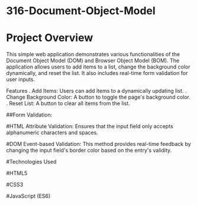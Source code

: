 # 316-Document-Object-Model

# Project Overview

This simple web application demonstrates various functionalities of the Document Object Model (DOM) and Browser Object Model (BOM). The application allows users to add items to a list, change the background color dynamically, and reset the list. It also includes real-time form validation for user inputs.

Features
. Add Items: Users can add items to a dynamically updating list.
. Change Background Color: A button to toggle the page's background color.
. Reset List: A button to clear all items from the list.

##Form Validation:

#HTML Attribute Validation: Ensures that the input field only accepts alphanumeric characters and spaces.

#DOM Event-based Validation: This method provides real-time feedback by changing the input field's border color based on the entry's validity.

#Technologies Used

#HTML5

#CSS3

#JavaScript (ES6)
